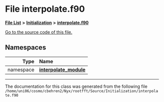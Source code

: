 
# File interpolate.f90


[**File List**](files.md) **>** [**Initialization**](dir_71a4420ed1f8982e7234eb6a0b7e6d5d.md) **>** [**interpolate.f90**](interpolate_8f90.md)

[Go to the source code of this file.](interpolate_8f90_source.md)












## Namespaces

| Type | Name |
| ---: | :--- |
| namespace | [**interpolate\_module**](namespaceinterpolate__module.md) <br> |















------------------------------
The documentation for this class was generated from the following file `/home/uni06/cosmo/cbehren2/Nyx/rootfft/Source/Initialization/interpolate.f90`